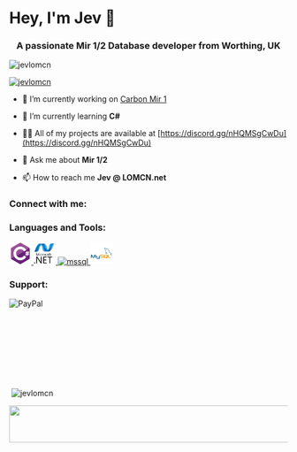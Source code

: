 # Hey, I'm Jev 👋

<h3 align="center">A passionate Mir 1/2 Database developer from Worthing, UK</h3>

<p align="left"> <img src="https://komarev.com/ghpvc/?username=jevlomcn&label=Profile%20views&color=0e75b6&style=flat" alt="jevlomcn" /> </p>

<p align="left"> <a href="https://github.com/ryo-ma/github-profile-trophy"><img src="https://github-profile-trophy.vercel.app/?username=jevlomcn" alt="jevlomcn" /></a> </p>

- 🔭 I’m currently working on [Carbon Mir 1](https://www.lomcn.net/forum/threads/introducing-legend-of-mir-1.111210/)

- 🌱 I’m currently learning **C#**

- 👨‍💻 All of my projects are available at [https://discord.gg/nHQMSgCwDu](https://discord.gg/nHQMSgCwDu)

- 💬 Ask me about **Mir 1/2**

- 📫 How to reach me **Jev @ LOMCN.net**

<h3 align="left">Connect with me:</h3>
<p align="left">
</p>

<h3 align="left">Languages and Tools:</h3>
<p align="left"> <a href="https://www.w3schools.com/cs/" target="_blank" rel="noreferrer"> <img src="https://raw.githubusercontent.com/devicons/devicon/master/icons/csharp/csharp-original.svg" alt="csharp" width="40" height="40"/> </a> <a href="https://dotnet.microsoft.com/" target="_blank" rel="noreferrer"> <img src="https://raw.githubusercontent.com/devicons/devicon/master/icons/dot-net/dot-net-original-wordmark.svg" alt="dotnet" width="40" height="40"/> </a> <a href="https://www.microsoft.com/en-us/sql-server" target="_blank" rel="noreferrer"> <img src="https://www.svgrepo.com/show/303229/microsoft-sql-server-logo.svg" alt="mssql" width="40" height="40"/> </a> <a href="https://www.mysql.com/" target="_blank" rel="noreferrer"> <img src="https://raw.githubusercontent.com/devicons/devicon/master/icons/mysql/mysql-original-wordmark.svg" alt="mysql" width="40" height="40"/> </a> </p>

<h3 align="left">Support:</h3>
<p><a href="https://snowdoniaanimalsanctuary.co.uk/wp-content/uploads/2023/01/paypal-donate-button.png/PayPal"> <img align="left" src="[https://snowdoniaanimalsanctuary.co.uk/wp-content/uploads/2023/01/paypal-donate-button.png" height="160" width="556" alt="PayPal" /></a></p><br><br>

<p>&nbsp;<img align="center" src="https://github-readme-stats.vercel.app/api?username=jevlomcn&show_icons=true&locale=en" alt="jevlomcn" /></p>


<p align="center">
  <img width="800" height="67" src="https://www.mirfiles.com/resources/mir2/users/Jev/Mir1/Wiki/Mir1Banner.gif">
</p>
